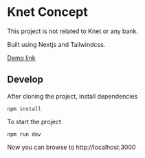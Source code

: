 # Knet Concept
This project is not related to Knet or any bank.

Built using Nextjs and Tailwindcss.

[Demo link](https://m2k.sh/c1c3)

## Develop
After cloning the project, install dependencies
```
npm install
```
To start the project
```
npm run dev
```
Now you can browse to http://localhost:3000 

